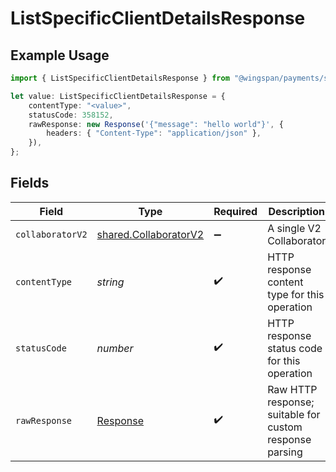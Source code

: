 # ListSpecificClientDetailsResponse

## Example Usage

```typescript
import { ListSpecificClientDetailsResponse } from "@wingspan/payments/sdk/models/operations";

let value: ListSpecificClientDetailsResponse = {
    contentType: "<value>",
    statusCode: 358152,
    rawResponse: new Response('{"message": "hello world"}', {
        headers: { "Content-Type": "application/json" },
    }),
};
```

## Fields

| Field                                                                 | Type                                                                  | Required                                                              | Description                                                           |
| --------------------------------------------------------------------- | --------------------------------------------------------------------- | --------------------------------------------------------------------- | --------------------------------------------------------------------- |
| `collaboratorV2`                                                      | [shared.CollaboratorV2](../../../sdk/models/shared/collaboratorv2.md) | :heavy_minus_sign:                                                    | A single V2 Collaborator                                              |
| `contentType`                                                         | *string*                                                              | :heavy_check_mark:                                                    | HTTP response content type for this operation                         |
| `statusCode`                                                          | *number*                                                              | :heavy_check_mark:                                                    | HTTP response status code for this operation                          |
| `rawResponse`                                                         | [Response](https://developer.mozilla.org/en-US/docs/Web/API/Response) | :heavy_check_mark:                                                    | Raw HTTP response; suitable for custom response parsing               |